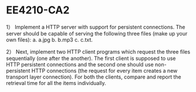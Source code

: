 # EE4210-CA2
1） Implement a HTTP server with support for persistent connections. The server should be capable of serving the following three files (make up your own files): a. a.jpg  b. b.mp3 c. c.txt. 
 
2） Next, implement two HTTP client programs which request the three files sequentially (one after the another). The first client is supposed to use HTTP persistent connections and the second one should use non-persistent HTTP connections (the request for every item creates a new transport layer connection). For both the clients, compare and report the retrieval time for all the items individually. 
 
